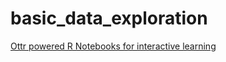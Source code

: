# basic_data_exploration
 [Ottr powered R Notebooks for interactive learning](https://mybinder.org/v2/gh/R-icntay/basic_data_exploration/c65552bbd6869919203a1526a7455fefba51499a?urlpath=lab%2Ftree%2Fdemo%2Fstudent%2FExplore.ipynb)
